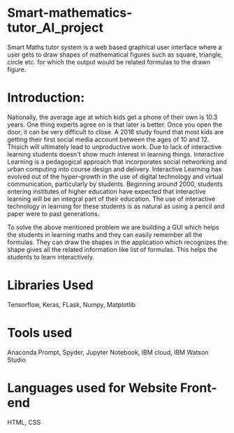 # Smart-mathematics-tutor_AI_project
Smart Maths tutor system is a web based graphical user interface where a user gets to draw shapes of mathematical figures such as square, triangle, circle etc. for which the output would be related formulas to the drawn figure.
# Introduction:
Nationally, the average age at which kids get a phone of their own is 10.3 years. One thing experts agree on is that later is better. Once you open the door, it can be very difficult to close. A 2016 study found that most kids are getting their first social media account between the ages of 10 and 12. Thisich will ultimately lead to unproductive work. Due to lack of interactive learning students doesn't show much interest in learning things. Interactive Learning is a pedagogical approach that incorporates social networking and urban computing into course design and delivery. Interactive Learning has evolved out of the hyper-growth in the use of digital technology and virtual communication, particularly by students. Beginning around 2000, students entering institutes of higher education have expected that interactive learning will be an integral part of their education. The use of interactive technology in learning for these students is as natural as using a pencil and paper were to past generations.

To solve the above mentioned problem we are building a GUI which helps the students in learning maths and they can easily remember all the formulas. They can draw the shapes in the application which recognizes the shape gives all the related information like list of formulas. This helps the students to learn interactively.
# Libraries Used
Tensorflow,
Keras,
FLask,
Numpy,
Matplotlib
# Tools used
Anaconda Prompt,
Spyder,
Jupyter Notebook,
IBM cloud,
IBM Watson Studio
# Languages used for Website Front-end
HTML,
CSS
